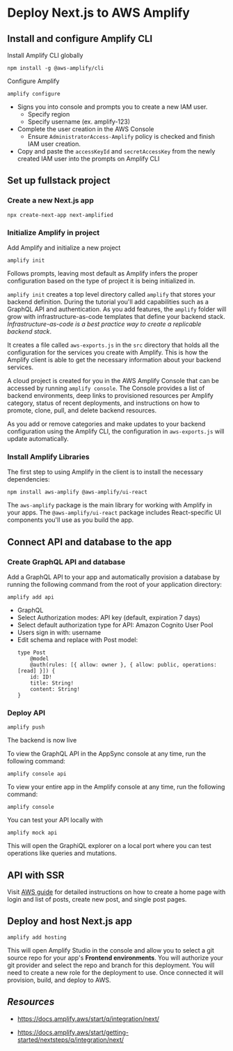 # Deploy Next.js to AWS Amplify

## Install and configure Amplify CLI

Install Amplify CLI globally
```
npm install -g @aws-amplify/cli
```

Configure Amplify
```
amplify configure
```
- Signs you into console and prompts you to create a new IAM user. 
    - Specify region
    - Specify username (ex. amplify-123)
- Complete the user creation in the AWS Console
    - Ensure `AdministratorAccess-Amplify` policy is checked and finish IAM user creation.
- Copy and paste the `accessKeyId` and `secretAccessKey` from the newly created IAM user into the prompts on Amplify CLI

## Set up fullstack project

### Create a new Next.js app

```
npx create-next-app next-amplified
```

### Initialize Amplify in project

Add Amplify and initialize a new project
```
amplify init
```
Follows prompts, leaving most default as Amplify infers the proper configuration based on the type of project it is being initialized in.

`amplify init` creates a top level directory called `amplify` that stores your backend definition. During the tutorial you'll add capabilities such as a GraphQL API and authentication. As you add features, the `amplify` folder will grow with infrastructure-as-code templates that define your backend stack. *Infrastructure-as-code is a best practice way to create a replicable backend stack*.

It creates a file called `aws-exports.js` in the `src` directory that holds all the configuration for the services you create with Amplify. This is how the Amplify client is able to get the necessary information about your backend services.

A cloud project is created for you in the AWS Amplify Console that can be accessed by running `amplify console`. The Console provides a list of backend environments, deep links to provisioned resources per Amplify category, status of recent deployments, and instructions on how to promote, clone, pull, and delete backend resources.

As you add or remove categories and make updates to your backend configuration using the Amplify CLI, the configuration in `aws-exports.js` will update automatically.

### Install Amplify Libraries

The first step to using Amplify in the client is to install the necessary dependencies:
```
npm install aws-amplify @aws-amplify/ui-react
```
The `aws-amplify` package is the main library for working with Amplify in your apps. The `@aws-amplify/ui-react` package includes React-specific UI components you'll use as you build the app.

## Connect API and database to the app

### Create GraphQL API and database

Add a GraphQL API to your app and automatically provision a database by running the following command from the root of your application directory:
```
amplify add api
```
- GraphQL
- Select Authorization modes: API key (default, expiration 7 days)
- Select default authorization type for API: Amazon Cognito User Pool
- Users sign in with: username
- Edit schema and replace with Post model:
    ```
    type Post
        @model
        @auth(rules: [{ allow: owner }, { allow: public, operations: [read] }]) {
        id: ID!
        title: String!
        content: String!
    }
    ```
### Deploy API

```
amplify push
```
The backend is now live

To view the GraphQL API in the AppSync console at any time, run the following command:
```
amplify console api
```

To view your entire app in the Amplify console at any time, run the following command:
```
amplify console
```
You can test your API locally with 
```
amplify mock api
```
This will open the GraphiQL explorer on a local port where you can test operations like queries and mutations. 

## API with SSR

Visit [AWS guide](https://docs.amplify.aws/start/getting-started/data-model/q/integration/next/#api-with-server-side-rendering-ssr) for detailed instructions on how to create a home page with login and list of posts, create new post, and single post pages. 

## Deploy and host Next.js app

```
amplify add hosting
```
This will open Amplify Studio in the console and allow you to select a git source repo for your app's **Frontend environments**. You will authorize your git provider and select the repo and branch for this deployment. You will need to create a new role for the deployment to use. Once connected it will provision, build, and deploy to AWS. 

## *Resources*

- https://docs.amplify.aws/start/q/integration/next/

- https://docs.amplify.aws/start/getting-started/nextsteps/q/integration/next/